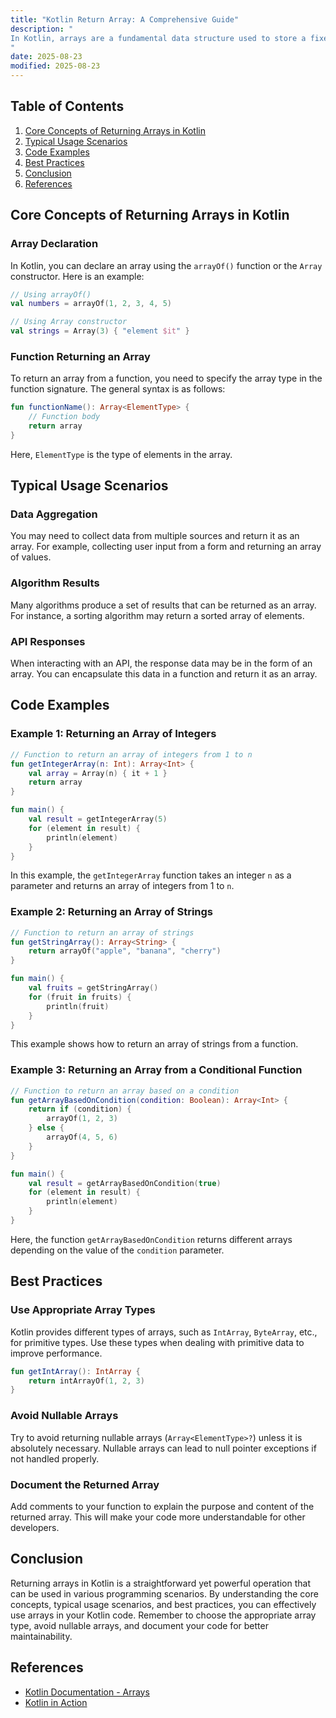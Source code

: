 ```yaml
---
title: "Kotlin Return Array: A Comprehensive Guide"
description: "
In Kotlin, arrays are a fundamental data structure used to store a fixed-size sequential collection of elements of the same type. Returning an array from a function is a common operation in many programming scenarios, such as when you need to pass a set of related data back to the calling code. This blog post will explore the core concepts, typical usage scenarios, and best practices related to returning arrays in Kotlin.
"
date: 2025-08-23
modified: 2025-08-23
---
```


## Table of Contents
1. [Core Concepts of Returning Arrays in Kotlin](#core-concepts-of-returning-arrays-in-kotlin)
2. [Typical Usage Scenarios](#typical-usage-scenarios)
3. [Code Examples](#code-examples)
4. [Best Practices](#best-practices)
5. [Conclusion](#conclusion)
6. [References](#references)

## Core Concepts of Returning Arrays in Kotlin
### Array Declaration
In Kotlin, you can declare an array using the `arrayOf()` function or the `Array` constructor. Here is an example:
```kotlin
// Using arrayOf()
val numbers = arrayOf(1, 2, 3, 4, 5)

// Using Array constructor
val strings = Array(3) { "element $it" }
```

### Function Returning an Array
To return an array from a function, you need to specify the array type in the function signature. The general syntax is as follows:
```kotlin
fun functionName(): Array<ElementType> {
    // Function body
    return array
}
```
Here, `ElementType` is the type of elements in the array.

## Typical Usage Scenarios
### Data Aggregation
You may need to collect data from multiple sources and return it as an array. For example, collecting user input from a form and returning an array of values.

### Algorithm Results
Many algorithms produce a set of results that can be returned as an array. For instance, a sorting algorithm may return a sorted array of elements.

### API Responses
When interacting with an API, the response data may be in the form of an array. You can encapsulate this data in a function and return it as an array.

## Code Examples

### Example 1: Returning an Array of Integers
```kotlin
// Function to return an array of integers from 1 to n
fun getIntegerArray(n: Int): Array<Int> {
    val array = Array(n) { it + 1 }
    return array
}

fun main() {
    val result = getIntegerArray(5)
    for (element in result) {
        println(element)
    }
}
```
In this example, the `getIntegerArray` function takes an integer `n` as a parameter and returns an array of integers from 1 to `n`.

### Example 2: Returning an Array of Strings
```kotlin
// Function to return an array of strings
fun getStringArray(): Array<String> {
    return arrayOf("apple", "banana", "cherry")
}

fun main() {
    val fruits = getStringArray()
    for (fruit in fruits) {
        println(fruit)
    }
}
```
This example shows how to return an array of strings from a function.

### Example 3: Returning an Array from a Conditional Function
```kotlin
// Function to return an array based on a condition
fun getArrayBasedOnCondition(condition: Boolean): Array<Int> {
    return if (condition) {
        arrayOf(1, 2, 3)
    } else {
        arrayOf(4, 5, 6)
    }
}

fun main() {
    val result = getArrayBasedOnCondition(true)
    for (element in result) {
        println(element)
    }
}
```
Here, the function `getArrayBasedOnCondition` returns different arrays depending on the value of the `condition` parameter.

## Best Practices
### Use Appropriate Array Types
Kotlin provides different types of arrays, such as `IntArray`, `ByteArray`, etc., for primitive types. Use these types when dealing with primitive data to improve performance.

```kotlin
fun getIntArray(): IntArray {
    return intArrayOf(1, 2, 3)
}
```

### Avoid Nullable Arrays
Try to avoid returning nullable arrays (`Array<ElementType>?`) unless it is absolutely necessary. Nullable arrays can lead to null pointer exceptions if not handled properly.

### Document the Returned Array
Add comments to your function to explain the purpose and content of the returned array. This will make your code more understandable for other developers.

## Conclusion
Returning arrays in Kotlin is a straightforward yet powerful operation that can be used in various programming scenarios. By understanding the core concepts, typical usage scenarios, and best practices, you can effectively use arrays in your Kotlin code. Remember to choose the appropriate array type, avoid nullable arrays, and document your code for better maintainability.

## References
- [Kotlin Documentation - Arrays](https://kotlinlang.org/docs/arrays.html)
- [Kotlin in Action](https://www.manning.com/books/kotlin-in-action)